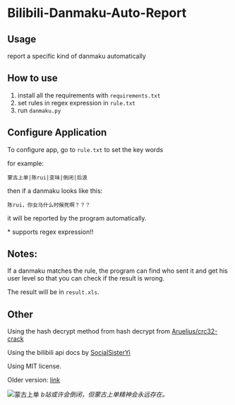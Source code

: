 # Bilibili-Danmaku-Auto-Report
 ## Usage
 report a specific kind of danmaku automatically

 ## How to use
 1. install all the requirements with `requirements.txt`
 2. set rules in regex expression in `rule.txt`
 3. run `danmaku.py`

 ## Configure Application 
 To configure app, go to `rule.txt` to set the key words

 for example:
 ```
 蒙古上单|陈rui|变味|倒闭|后浪
 ```
 then if a danmaku looks like this:
 ```
 陈rui，你女马什么时候死啊？？？
 ```
 it will be reported by the program automatically.

 \* supports regex expression!!

 ## Notes:
 If a danmaku matches the rule, the program can find who sent 
 it and get his user level 
 so that you can check if the result 
 is wrong. 

 The result will be in `result.xls`.

 ## Other
 Using the hash decrypt method from hash decrypt from [Aruelius/crc32-crack](https://github.com/Aruelius/crc32-crack)

 Using the bilibili api docs by [SocialSisterYi](https://github.com/SocialSisterYi/bilibili-API-collect)

 Using MIT license.
 
 Older version: [link](https://github.com/Creeper2333/Bilibili-Danmaku-Search-Uid)

![蒙古上单](https://user-images.githubusercontent.com/52315359/128585311-62d13a2f-efc2-4ed6-99ce-0264274a28f4.png)
_b站或许会倒闭，但蒙古上单精神会永远存在。_
